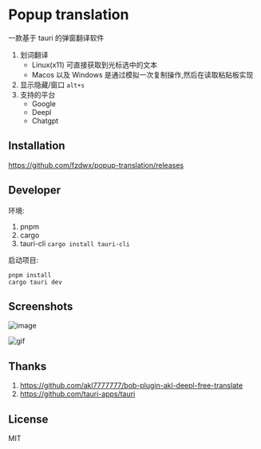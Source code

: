 # Popup translation

一款基于 tauri 的弹窗翻译软件

1. 划词翻译
   - Linux(x11) 可直接获取到光标选中的文本
   - Macos 以及 Windows 是通过模拟一次复制操作,然后在读取粘贴板实现
2. 显示隐藏/窗口 `alt+s`
3. 支持的平台
   - Google
   - Deepl
   - Chatgpt

## Installation

<https://github.com/fzdwx/popup-translation/releases>

## Developer

环境:

1. pnpm
2. cargo
3. tauri-cli `cargo install tauri-cli`

启动项目:

```shell
pnpm install
cargo tauri dev
```

## Screenshots

![image](https://user-images.githubusercontent.com/65269574/224546884-9b05ba37-d1af-4bc6-b77b-5013bef7144f.png)

![gif](https://github.com/fzdwx/popup-translation/raw/tauri/.github/show.gif)

## Thanks

1. <https://github.com/akl7777777/bob-plugin-akl-deepl-free-translate>
2. <https://github.com/tauri-apps/tauri>

## License

MIT

